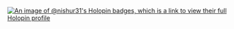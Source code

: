 [![An image of @nishur31's Holopin badges, which is a link to view their full Holopin profile](https://holopin.me/nishur31)](https://holopin.io/@nishur31)
